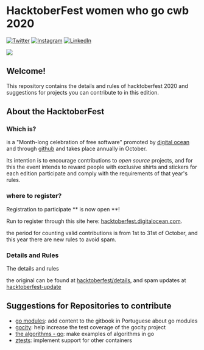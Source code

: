 # HacktoberFest women who go cwb 2020

[![Twitter](./static/twitter-logo.png)](https://twitter.com/womenwhogocwb)
[![Instagram](./static/instagram-logo.png)](https://instagram.com/womenwhogocwb)
[![LinkedIn](./static/linkedin-logo.png)](https://www.linkedin.com/company/40847620)
 
![](./static/wwgcwb-logo.png)

## Welcome!

This repository contains the details and rules of hacktoberfest 2020 and suggestions for projects you can contribute to in this edition.

## About the HacktoberFest

### Which is?

is a "Month-long celebration of free software" promoted by [digital ocean](https://www.digitalocean.com)
and through [github](https://github.com) and takes place annually in October.

Its intention is to encourage contributions to _open source_ projects, and for this the event
intends to reward people with exclusive shirts and stickers for each edition
participate and comply with the requirements of that year's rules.

### where to register?

Registration to participate ** is now open **!

Run to register through this site here:
[hacktoberfest.digitalocean.com](https://hacktoberfest.digitalocean.com).

the period for counting valid contributions is from 1st to 31st of October, and this year there are new rules to avoid spam.

### Details and Rules

The details and rules 

the original can be found at
[hacktoberfest/details](https://hacktoberfest.digitalocean.com/details), and spam updates at [hacktoberfest-update](https://hacktoberfest.digitalocean.com/hacktoberfest-update)

## Suggestions for Repositories to contribute

- [go modules](https://github.com/alexrios/gomodules): add content to the gitbook in Portuguese about go modules
- [gocity](https://github.com/rodrigo-brito/gocity): help increase the test coverage of the gocity project
- [the algorithms - go](https://github.com/TheAlgorithms/Go): make examples of algorithms in go
-  [ztests](https://github.com/alexrios/ztests): implement support for other containers
